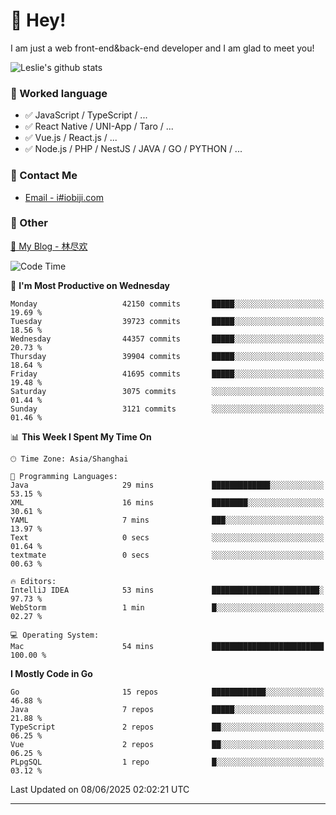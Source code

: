 # 👋 Hey!

I am just a web front-end&back-end developer and I am glad to meet you!

![Leslie's github stats](https://github-readme-stats.vercel.app/api?username=unsafe-ptr&&show_icons=true&&title_color=1abc9c&&icon_color=1abc9c)


### 📝 Worked language

- ✅ JavaScript / TypeScript / ...
- ✅ React Native / UNI-App / Taro / ...
- ✅ Vue.js / React.js / ...
- ✅ Node.js / PHP / NestJS / JAVA / GO / PYTHON / ...

### 📮 Contact Me

- [Email - i#iobiji.com](mailto:i@iobiji.com)


### 🤪 Other

[📌 My Blog - 林尽欢](https://iobiji.com)

<!--START_SECTION:waka-->
![Code Time](http://img.shields.io/badge/Code%20Time-1%2C765%20hrs%2019%20mins-blue)

📅 **I'm Most Productive on Wednesday** 

```text
Monday                   42150 commits       █████░░░░░░░░░░░░░░░░░░░░   19.69 % 
Tuesday                  39723 commits       █████░░░░░░░░░░░░░░░░░░░░   18.56 % 
Wednesday                44357 commits       █████░░░░░░░░░░░░░░░░░░░░   20.73 % 
Thursday                 39904 commits       █████░░░░░░░░░░░░░░░░░░░░   18.64 % 
Friday                   41695 commits       █████░░░░░░░░░░░░░░░░░░░░   19.48 % 
Saturday                 3075 commits        ░░░░░░░░░░░░░░░░░░░░░░░░░   01.44 % 
Sunday                   3121 commits        ░░░░░░░░░░░░░░░░░░░░░░░░░   01.46 % 
```


📊 **This Week I Spent My Time On** 

```text
🕑︎ Time Zone: Asia/Shanghai

💬 Programming Languages: 
Java                     29 mins             █████████████░░░░░░░░░░░░   53.15 % 
XML                      16 mins             ████████░░░░░░░░░░░░░░░░░   30.61 % 
YAML                     7 mins              ███░░░░░░░░░░░░░░░░░░░░░░   13.97 % 
Text                     0 secs              ░░░░░░░░░░░░░░░░░░░░░░░░░   01.64 % 
textmate                 0 secs              ░░░░░░░░░░░░░░░░░░░░░░░░░   00.63 % 

🔥 Editors: 
IntelliJ IDEA            53 mins             ████████████████████████░   97.73 % 
WebStorm                 1 min               █░░░░░░░░░░░░░░░░░░░░░░░░   02.27 % 

💻 Operating System: 
Mac                      54 mins             █████████████████████████   100.00 % 
```

**I Mostly Code in Go** 

```text
Go                       15 repos            ████████████░░░░░░░░░░░░░   46.88 % 
Java                     7 repos             █████░░░░░░░░░░░░░░░░░░░░   21.88 % 
TypeScript               2 repos             ██░░░░░░░░░░░░░░░░░░░░░░░   06.25 % 
Vue                      2 repos             ██░░░░░░░░░░░░░░░░░░░░░░░   06.25 % 
PLpgSQL                  1 repo              █░░░░░░░░░░░░░░░░░░░░░░░░   03.12 % 
```




 Last Updated on 08/06/2025 02:02:21 UTC
<!--END_SECTION:waka-->
---
